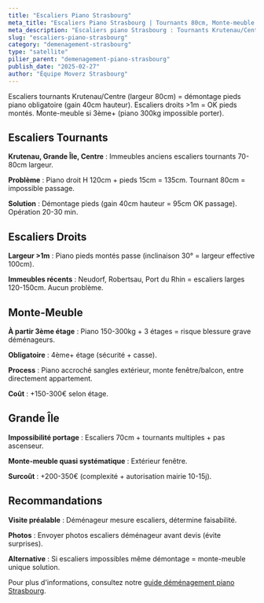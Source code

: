 ```yaml
---
title: "Escaliers Piano Strasbourg"
meta_title: "Escaliers Piano Strasbourg | Tournants 80cm, Monte-meuble 3ème+"
meta_description: "Escaliers piano Strasbourg : Tournants Krutenau/Centre 80cm = démontage pieds obligatoire. Droits >1m OK. Monte-meuble 3ème+ (300kg impossible porter)."
slug: "escaliers-piano-strasbourg"
category: "demenagement-strasbourg"
type: "satellite"
pilier_parent: "demenagement-piano-strasbourg"
publish_date: "2025-02-27"
author: "Équipe Moverz Strasbourg"
---
```


Escaliers tournants Krutenau/Centre (largeur 80cm) = démontage pieds piano obligatoire (gain 40cm hauteur). Escaliers droits >1m = OK pieds montés. Monte-meuble si 3ème+ (piano 300kg impossible porter).

## Escaliers Tournants

**Krutenau, Grande Île, Centre** : Immeubles anciens escaliers tournants 70-80cm largeur.

**Problème** : Piano droit H 120cm + pieds 15cm = 135cm. Tournant 80cm = impossible passage.

**Solution** : Démontage pieds (gain 40cm hauteur = 95cm OK passage). Opération 20-30 min.

## Escaliers Droits

**Largeur >1m** : Piano pieds montés passe (inclinaison 30° = largeur effective 100cm).

**Immeubles récents** : Neudorf, Robertsau, Port du Rhin = escaliers larges 120-150cm. Aucun problème.

## Monte-Meuble

**À partir 3ème étage** : Piano 150-300kg + 3 étages = risque blessure grave déménageurs.

**Obligatoire** : 4ème+ étage (sécurité + casse).

**Process** : Piano accroché sangles extérieur, monte fenêtre/balcon, entre directement appartement.

**Coût** : +150-300€ selon étage.

## Grande Île

**Impossibilité portage** : Escaliers 70cm + tournants multiples + pas ascenseur.

**Monte-meuble quasi systématique** : Extérieur fenêtre.

**Surcoût** : +200-350€ (complexité + autorisation mairie 10-15j).

## Recommandations

**Visite préalable** : Déménageur mesure escaliers, détermine faisabilité.

**Photos** : Envoyer photos escaliers déménageur avant devis (évite surprises).

**Alternative** : Si escaliers impossibles même démontage = monte-meuble unique solution.

Pour plus d'informations, consultez notre [guide déménagement piano Strasbourg](/blog/demenagement-strasbourg/demenagement-piano-strasbourg).

